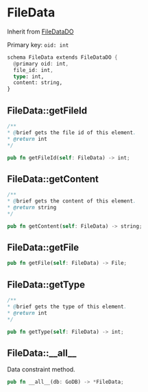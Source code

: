 # FileData

Inherit from [FileDataDO](./FileDataDO.md)

Primary key: `oid: int`

```rust
schema FileData extends FileDataDO {
  @primary oid: int,
  file_id: int,
  type: int,
  content: string,
}
```
## FileData::getFileId

```java
/**
* @brief gets the file id of this element.
* @return int
*/
```
```rust
pub fn getFileId(self: FileData) -> int;
```
## FileData::getContent

```java
/**
* @brief gets the content of this element.
* @return string
*/
```
```rust
pub fn getContent(self: FileData) -> string;
```
## FileData::getFile

```rust
pub fn getFile(self: FileData) -> File;
```
## FileData::getType

```java
/**
* @brief gets the type of this element.
* @return int
*/
```
```rust
pub fn getType(self: FileData) -> int;
```
## FileData::\_\_all\_\_

Data constraint method.

```rust
pub fn __all__(db: GoDB) -> *FileData;
```
